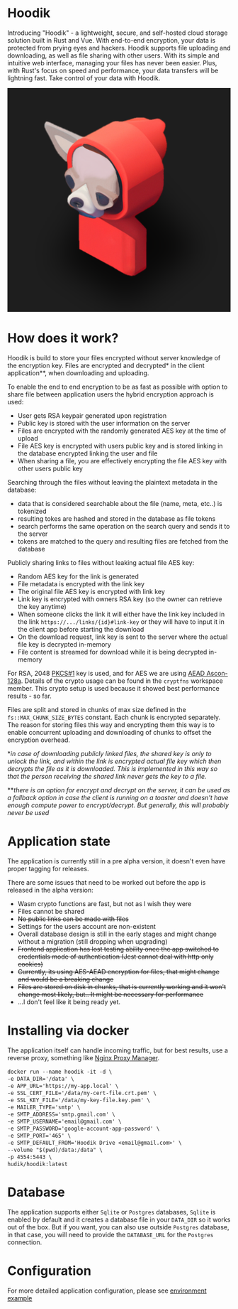 # Hoodik

Introducing "Hoodik" - a lightweight, secure, and self-hosted cloud storage solution built in Rust and Vue. With end-to-end encryption, your data is protected from prying eyes and hackers. Hoodik supports file uploading and downloading, as well as file sharing with other users. With its simple and intuitive web interface, managing your files has never been easier. Plus, with Rust's focus on speed and performance, your data transfers will be lightning fast. Take control of your data with Hoodik.

<p align="center">
  <img src="./web/public/android-chrome-512x512.png" alt="Hoodik" />
</p>

# How does it work?

Hoodik is build to store your files encrypted without server knowledge of the encryption key. Files are encrypted and decrypted* in the client application**, when downloading and uploading.

To enable the end to end encryption to be as fast as possible with option to share file between application users the hybrid encryption approach is used:
 - User gets RSA keypair generated upon registration
 - Public key is stored with the user information on the server
 - Files are encrypted with the randomly generated AES key at the time of upload
 - File AES key is encrypted with users public key and is stored linking in the database encrypted linking the user and file
 - When sharing a file, you are effectively encrypting the file AES key with other users public key

Searching through the files without leaving the plaintext metadata in the database:
 - data that is considered searchable about the file (name, meta, etc..) is tokenized
 - resulting tokes are hashed and stored in the database as file tokens
 - search performs the same operation on the search query and sends it to the server
 - tokens are matched to the query and resulting files are fetched from the database

Publicly sharing links to files without leaking actual file AES key:
 - Random AES key for the link is generated
 - File metadata is encrypted with the link key
 - The original file AES key is encrypted with link key
 - Link key is encrypted with owners RSA key (so the owner can retrieve the key anytime)
 - When someone clicks the link it will either have the link key included in the link `https://.../links/{id}#link-key` or they will have to input it in the client app before starting the download
 - On the download request, link key is sent to the server where the actual file key is decrypted in-memory
 - File content is streamed for download while it is being decrypted in-memory

For RSA, 2048 [PKCS#1](https://en.wikipedia.org/wiki/PKCS_1) key is used, and for AES we are using [AEAD Ascon-128a](https://ascon.iaik.tugraz.at/).
Details of the crypto usage can be found in the `cryptfns` workspace member.
This crypto setup is used because it showed best performance results - so far.

Files are split and stored in chunks of max size defined in the `fs::MAX_CHUNK_SIZE_BYTES` constant. Each chunk is encrypted separately. The reason for storing files this way and encrypting them this way is to enable concurrent uploading and downloading of chunks to offset the encryption overhead.

**in case of downloading publicly linked files, the shared key is only to unlock the link, and within the link is encrypted actual file key which then decrypts the file as it is downloaded. This is implemented in this way so that the person receiving the shared link never gets the key to a file.*

***there is an option for encrypt and decrypt on the server, it can be used as a fallback option in case the client is running on a toaster and doesn't have enough compute power to encrypt/decrypt. But generally, this will probably never be used*



# Application state

The application is currently still in a pre alpha version, it doesn't even have proper tagging for releases. 

There are some issues that need to be worked out before the app is released in the alpha version:
 - Wasm crypto functions are fast, but not as I wish they were
 - Files cannot be shared
 - ~~No public links can be made with files~~
 - Settings for the users account are non-existent
 - Overall database design is still in the early stages and might change without a migration (still dropping when upgrading)
 - ~~Frontend application has lost testing ability once the app switched to credentials mode of authentication (Jest cannot deal with http only cookies)~~
 - ~~Currently, its using AES-AEAD encryption for files, that might change and would be a breaking change~~
 - ~~Files are stored on disk in chunks, that is currently working and it won't change most likely, but.. It might be necessary for performance~~
 - ...I don't feel like it being ready yet.

# Installing via docker

The application itself can handle incoming traffic, but for best results, use a reverse proxy, something like [Nginx Proxy Manager](https://nginxproxymanager.com/).

```shell
docker run --name hoodik -it -d \
-e DATA_DIR='/data' \
-e APP_URL='https://my-app.local' \
-e SSL_CERT_FILE='/data/my-cert-file.crt.pem' \
-e SSL_KEY_FILE='/data/my-key-file.key.pem' \
-e MAILER_TYPE='smtp' \
-e SMTP_ADDRESS='smtp.gmail.com' \
-e SMTP_USERNAME='email@gmail.com' \
-e SMTP_PASSWORD='google-account-app-password' \
-e SMTP_PORT='465' \
-e SMTP_DEFAULT_FROM='Hoodik Drive <email@gmail.com>' \
--volume "$(pwd)/data:/data" \
-p 4554:5443 \
hudik/hoodik:latest
```

# Database

The application supports either `Sqlite` or `Postgres` databases, `Sqlite` is enabled by default and it creates a database file in your `DATA_DIR` so it works out of the box. But if you want, you can also use outside `Postgres` database, in that case, you will need to provide the `DATABASE_URL` for the `Postgres` connection.

# Configuration

For more detailed application configuration, please see [environment example](./.env.example)
